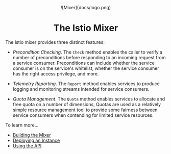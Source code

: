 <div style="text-align: center">
![Mixer](docs/logo.png)
<h1>The Istio Mixer</h1>
</div>

The Istio mixer provides three distinct features:

- *Precondition Checking*. The `Check` method enables
the caller to verify a number of preconditions before
responding to an incoming request from a service consumer.
Preconditions can include whether the service consumer
is on the service's whitelist, whether the service consumer
has the right access privilege, and more.

- *Telemetry Reporting*. The `Report` method enables services
to produce logging and monitoring streams intended for
service consumers.

- *Quota Management*. The `Quota` method enables services
to allocate and free quota on a number of dimensions, Quotas
are used as a relatively simple resource management tool to
provide some fairness between service consumers when contending
for limited service resources.

To learn more...

- [Building the Mixer](docs/building.md)
- [Deploying an Instance](docs/deploying.md)
- [Using the API](docs/api.md)
